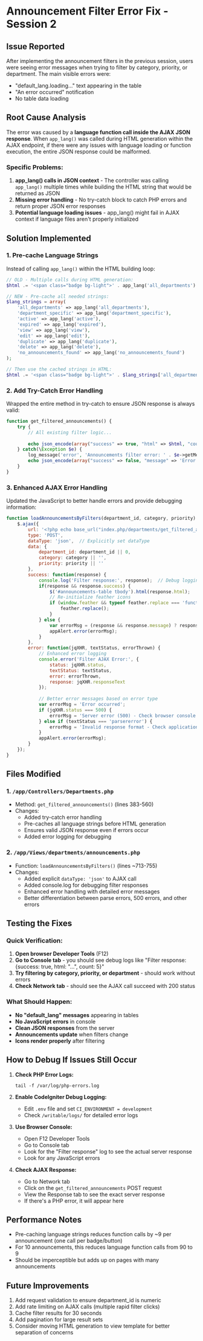 # Announcement Filter Error Fix - Session 2

## Issue Reported
After implementing the announcement filters in the previous session, users were seeing error messages when trying to filter by category, priority, or department. The main visible errors were:
- "default_lang.loading..." text appearing in the table
- "An error occurred" notification
- No table data loading

## Root Cause Analysis

The error was caused by a **language function call inside the AJAX JSON response**. When `app_lang()` was called during HTML generation within the AJAX endpoint, if there were any issues with language loading or function execution, the entire JSON response could be malformed.

### Specific Problems:
1. **app_lang() calls in JSON context** - The controller was calling `app_lang()` multiple times while building the HTML string that would be returned as JSON
2. **Missing error handling** - No try-catch block to catch PHP errors and return proper JSON error responses
3. **Potential language loading issues** - app_lang() might fail in AJAX context if language files aren't properly initialized

## Solution Implemented

### 1. Pre-cache Language Strings
Instead of calling `app_lang()` within the HTML building loop:
```php
// OLD - Multiple calls during HTML generation:
$html .= '<span class="badge bg-light">' . app_lang('all_departments') . '</span>';

// NEW - Pre-cache all needed strings:
$lang_strings = array(
    'all_departments' => app_lang('all_departments'),
    'department_specific' => app_lang('department_specific'),
    'active' => app_lang('active'),
    'expired' => app_lang('expired'),
    'view' => app_lang('view'),
    'edit' => app_lang('edit'),
    'duplicate' => app_lang('duplicate'),
    'delete' => app_lang('delete'),
    'no_announcements_found' => app_lang('no_announcements_found')
);

// Then use the cached strings in HTML:
$html .= '<span class="badge bg-light">' . $lang_strings['all_departments'] . '</span>';
```

### 2. Add Try-Catch Error Handling
Wrapped the entire method in try-catch to ensure JSON response is always valid:
```php
function get_filtered_announcements() {
    try {
        // All existing filter logic...
        
        echo json_encode(array("success" => true, "html" => $html, "count" => count($announcements)));
    } catch(\Exception $e) {
        log_message('error', 'Announcements filter error: ' . $e->getMessage());
        echo json_encode(array("success" => false, "message" => 'Error filtering announcements: ' . $e->getMessage()));
    }
}
```

### 3. Enhanced AJAX Error Handling
Updated the JavaScript to better handle errors and provide debugging information:
```javascript
function loadAnnouncementsByFilters(department_id, category, priority) {
    $.ajax({
        url: '<?php echo base_url("index.php/departments/get_filtered_announcements"); ?>',
        type: 'POST',
        dataType: 'json',  // Explicitly set dataType
        data: {
            department_id: department_id || 0,
            category: category || '',
            priority: priority || ''
        },
        success: function(response) {
            console.log('Filter response:', response);  // Debug logging
            if(response && response.success) {
                $('#announcements-table tbody').html(response.html);
                // Re-initialize feather icons
                if (window.feather && typeof feather.replace === 'function') {
                    feather.replace();
                }
            } else {
                var errorMsg = (response && response.message) ? response.message : 'Error occurred';
                appAlert.error(errorMsg);
            }
        },
        error: function(jqXHR, textStatus, errorThrown) {
            // Enhanced error logging
            console.error('Filter AJAX Error:', {
                status: jqXHR.status,
                textStatus: textStatus,
                error: errorThrown,
                response: jqXHR.responseText
            });
            
            // Better error messages based on error type
            var errorMsg = 'Error occurred';
            if (jqXHR.status === 500) {
                errorMsg = 'Server error (500) - Check browser console and application logs';
            } else if (textStatus === 'parsererror') {
                errorMsg = 'Invalid response format - Check application logs for PHP errors';
            }
            appAlert.error(errorMsg);
        }
    });
}
```

## Files Modified

### 1. `/app/Controllers/Departments.php`
- Method: `get_filtered_announcements()` (lines 383-560)
- Changes:
  - Added try-catch error handling
  - Pre-caches all language strings before HTML generation
  - Ensures valid JSON response even if errors occur
  - Added error logging for debugging

### 2. `/app/Views/departments/announcements.php`
- Function: `loadAnnouncementsByFilters()` (lines ~713-755)
- Changes:
  - Added explicit `dataType: 'json'` to AJAX call
  - Added console.log for debugging filter responses
  - Enhanced error handling with detailed error messages
  - Better differentiation between parse errors, 500 errors, and other errors

## Testing the Fixes

### Quick Verification:
1. **Open browser Developer Tools** (F12)
2. **Go to Console tab** - you should see debug logs like "Filter response: {success: true, html: "...", count: 5}"
3. **Try filtering by category, priority, or department** - should work without errors
4. **Check Network tab** - should see the AJAX call succeed with 200 status

### What Should Happen:
- **No "default_lang" messages** appearing in tables
- **No JavaScript errors** in console  
- **Clean JSON responses** from the server
- **Announcements update** when filters change
- **Icons render properly** after filtering

## How to Debug If Issues Still Occur

1. **Check PHP Error Logs:**
   ```
   tail -f /var/log/php-errors.log
   ```

2. **Enable CodeIgniter Debug Logging:**
   - Edit `.env` file and set `CI_ENVIRONMENT = development`
   - Check `/writable/logs/` for detailed error logs

3. **Use Browser Console:**
   - Open F12 Developer Tools
   - Go to Console tab
   - Look for the "Filter response" log to see the actual server response
   - Look for any JavaScript errors

4. **Check AJAX Response:**
   - Go to Network tab
   - Click on the `get_filtered_announcements` POST request
   - View the Response tab to see the exact server response
   - If there's a PHP error, it will appear here

## Performance Notes

- Pre-caching language strings reduces function calls by ~9 per announcement (one call per badge/button)
- For 10 announcements, this reduces language function calls from 90 to 9
- Should be imperceptible but adds up on pages with many announcements

## Future Improvements

1. Add request validation to ensure department_id is numeric
2. Add rate limiting on AJAX calls (multiple rapid filter clicks)
3. Cache filter results for 30 seconds
4. Add pagination for large result sets
5. Consider moving HTML generation to view template for better separation of concerns

